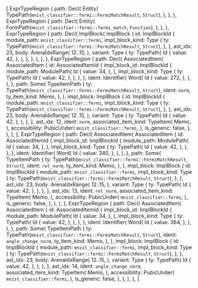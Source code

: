 [
    ExprTypeRegion {
        path: Decl(
            Entity(
                TypePath(`mnist_classifier::fermi::FermiMatchResult`, `Struct`),
            ),
        ),
    },
    ExprTypeRegion {
        path: Decl(
            Entity(
                FormPath(`mnist_classifier::fermi::fermi_match`, `Function`),
            ),
        ),
    },
    ExprTypeRegion {
        path: Decl(
            ImplBlock(
                ImplBlock {
                    id: ImplBlockId {
                        module_path: `mnist_classifier::fermi`,
                        impl_block_kind: Type {
                            ty: TypePath(`mnist_classifier::fermi::FermiMatchResult`, `Struct`),
                        },
                    },
                    ast_idx: 23,
                    body: ArenaIdxRange(
                        12..15,
                    ),
                    variant: Type {
                        ty: TypePath(
                            Id {
                                value: 42,
                            },
                        ),
                    },
                },
            ),
        ),
    },
    ExprTypeRegion {
        path: Decl(
            AssociatedItem(
                AssociatedItem {
                    id: AssociatedItemId {
                        impl_block_id: ImplBlockId {
                            module_path: ModulePath(
                                Id {
                                    value: 34,
                                },
                            ),
                            impl_block_kind: Type {
                                ty: TypePath(
                                    Id {
                                        value: 42,
                                    },
                                ),
                            },
                        },
                        ident: Identifier(
                            Word(
                                Id {
                                    value: 272,
                                },
                            ),
                        ),
                    },
                    path: Some(
                        TypeItemPath {
                            ty: TypePath(`mnist_classifier::fermi::FermiMatchResult`, `Struct`),
                            ident: `norm`,
                            ty_item_kind: Memo,
                        },
                    ),
                    impl_block: ImplBlock {
                        id: ImplBlockId {
                            module_path: `mnist_classifier::fermi`,
                            impl_block_kind: Type {
                                ty: TypePath(`mnist_classifier::fermi::FermiMatchResult`, `Struct`),
                            },
                        },
                        ast_idx: 23,
                        body: ArenaIdxRange(
                            12..15,
                        ),
                        variant: Type {
                            ty: TypePath(
                                Id {
                                    value: 42,
                                },
                            ),
                        },
                    },
                    ast_idx: 12,
                    ident: `norm`,
                    associated_item_kind: TypeItem(
                        Memo,
                    ),
                    accessibility: PubicUnder(
                        `mnist_classifier::fermi`,
                    ),
                    is_generic: false,
                },
            ),
        ),
    },
    ExprTypeRegion {
        path: Decl(
            AssociatedItem(
                AssociatedItem {
                    id: AssociatedItemId {
                        impl_block_id: ImplBlockId {
                            module_path: ModulePath(
                                Id {
                                    value: 34,
                                },
                            ),
                            impl_block_kind: Type {
                                ty: TypePath(
                                    Id {
                                        value: 42,
                                    },
                                ),
                            },
                        },
                        ident: Identifier(
                            Word(
                                Id {
                                    value: 340,
                                },
                            ),
                        ),
                    },
                    path: Some(
                        TypeItemPath {
                            ty: TypePath(`mnist_classifier::fermi::FermiMatchResult`, `Struct`),
                            ident: `rel_norm`,
                            ty_item_kind: Memo,
                        },
                    ),
                    impl_block: ImplBlock {
                        id: ImplBlockId {
                            module_path: `mnist_classifier::fermi`,
                            impl_block_kind: Type {
                                ty: TypePath(`mnist_classifier::fermi::FermiMatchResult`, `Struct`),
                            },
                        },
                        ast_idx: 23,
                        body: ArenaIdxRange(
                            12..15,
                        ),
                        variant: Type {
                            ty: TypePath(
                                Id {
                                    value: 42,
                                },
                            ),
                        },
                    },
                    ast_idx: 13,
                    ident: `rel_norm`,
                    associated_item_kind: TypeItem(
                        Memo,
                    ),
                    accessibility: PubicUnder(
                        `mnist_classifier::fermi`,
                    ),
                    is_generic: false,
                },
            ),
        ),
    },
    ExprTypeRegion {
        path: Decl(
            AssociatedItem(
                AssociatedItem {
                    id: AssociatedItemId {
                        impl_block_id: ImplBlockId {
                            module_path: ModulePath(
                                Id {
                                    value: 34,
                                },
                            ),
                            impl_block_kind: Type {
                                ty: TypePath(
                                    Id {
                                        value: 42,
                                    },
                                ),
                            },
                        },
                        ident: Identifier(
                            Word(
                                Id {
                                    value: 364,
                                },
                            ),
                        ),
                    },
                    path: Some(
                        TypeItemPath {
                            ty: TypePath(`mnist_classifier::fermi::FermiMatchResult`, `Struct`),
                            ident: `angle_change_norm`,
                            ty_item_kind: Memo,
                        },
                    ),
                    impl_block: ImplBlock {
                        id: ImplBlockId {
                            module_path: `mnist_classifier::fermi`,
                            impl_block_kind: Type {
                                ty: TypePath(`mnist_classifier::fermi::FermiMatchResult`, `Struct`),
                            },
                        },
                        ast_idx: 23,
                        body: ArenaIdxRange(
                            12..15,
                        ),
                        variant: Type {
                            ty: TypePath(
                                Id {
                                    value: 42,
                                },
                            ),
                        },
                    },
                    ast_idx: 14,
                    ident: `angle_change_norm`,
                    associated_item_kind: TypeItem(
                        Memo,
                    ),
                    accessibility: PubicUnder(
                        `mnist_classifier::fermi`,
                    ),
                    is_generic: false,
                },
            ),
        ),
    },
]